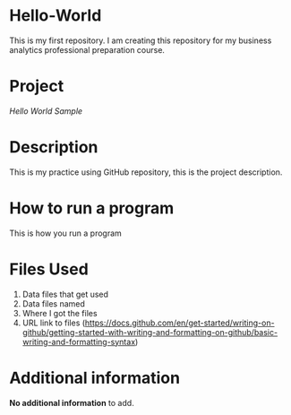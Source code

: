 # Hello-World
This is my first repository. I am creating this repository for my business analytics professional preparation course. 
# Project 
*Hello World Sample*
# Description 
This is my practice using GitHub repository, this is the project description. 
# How to run a program
This is how you run a program
# Files Used 
1. Data files that get used
2. Data files named
3. Where I got the files
4. URL link to files (https://docs.github.com/en/get-started/writing-on-github/getting-started-with-writing-and-formatting-on-github/basic-writing-and-formatting-syntax)
# Additional information
**No additional information** to add. 
